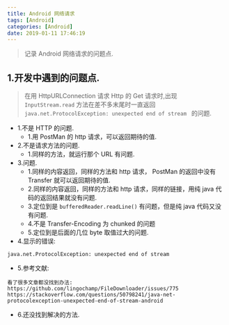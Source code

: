 ```yaml
---
title: Android 网络请求
tags: [Android]
categories: [Android]
date: 2019-01-11 17:46:19
---
```


> 记录 Android 网络请求的问题点.

<!-- more -->


## 1.开发中遇到的问题点.

> 在用 HttpURLConnection 请求 Http 的 Get 请求时,出现 `InputStream.read` 方法在差不多末尾时一直返回 `java.net.ProtocolException: unexpected end of stream ` 的问题.

* 1.不是 HTTP 的问题. 
	* 1.用 PostMan 的 http 请求，可以返回期待的值.
* 2.不是请求方法的问题.
	* 1.同样的方法，就运行那个 URL 有问题.
* 3.问题.
	* 1.同样的内容返回，同样的方法和 http 请求， PostMan 的返回中没有 Transfer 就可以返回期待的值.
	* 2.同样的内容返回，同样的方法和 http 请求，同样的链接，用纯 java 代码的返回结果就没有问题.
	* 3.定位到是 `bufferedReader.readLine()` 有问题，但是纯 java 代码又没有问题.
	* 4.不是  Transfer-Encoding 为 chunked 的问题
	* 5.定位到是后面的几位 byte 取值过大的问题.
* 4.显示的错误:
```
java.net.ProtocolException: unexpected end of stream
```
* 5.参考文献:

```
看了很多文章都没找到办法:
https://github.com/lingochamp/FileDownloader/issues/775
https://stackoverflow.com/questions/50798241/java-net-protocolexception-unexpected-end-of-stream-android

```	
	
* 6.还没找到解决的方法.


